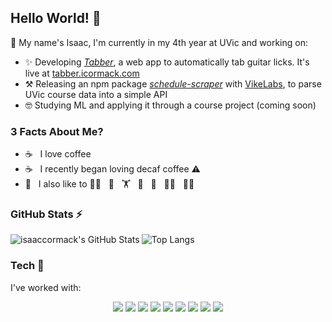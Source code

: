 ## Hello World! 👋
🌱 My name's Isaac, I'm currently in my 4th year at UVic and working on:
- ✨ Developing [_Tabber_](https://github.com/isaaccormack/tabber), a web app to automatically tab guitar licks. It's live at [tabber.icormack.com](https://tabber.icormack.com)
- :hammer_and_pick:	Releasing an npm package [_schedule-scraper_](https://github.com/VikeLabs/scheduler-scraper) with [VikeLabs](https://github.com/VikeLabs), to parse UVic course data into a simple API
- :nerd_face:	Studying ML and applying it through a course project (coming soon)

### 3 Facts About Me?
- :coffee: &nbsp; I love coffee
- :coffee: &nbsp; I recently began loving decaf coffee :warning:
- :revolving_hearts: &nbsp; I also like to
:cook: &nbsp;
:guitar: &nbsp;
:weight_lifting: &nbsp;
:bicyclist: &nbsp;
:runner: &nbsp;
:climbing_man: &nbsp;
:man_cartwheeling: &nbsp;

### GitHub Stats ⚡ 

  <img align="left" alt="isaaccormack's GitHub Stats" src="https://github-readme-stats.vercel.app/api?username=isaaccormack&show_icons=true&hide_border=true" />

![Top Langs](https://github-readme-stats.vercel.app/api/top-langs/?username=isaaccormack&layout=compact)

### Tech :abacus:	
I've worked with:
<p align='center'>
    <img src="https://img.shields.io/badge/java-%23ED8B00.svg?&style=for-the-badge&logo=java&logoColor=white">
    <img src="https://img.shields.io/badge/python%20-%2314354C.svg?&style=for-the-badge&logo=python&logoColor=white">
    <img src="https://img.shields.io/badge/node.js%20-%2343853D.svg?&style=for-the-badge&logo=node.js&logoColor=white">
    <img src="https://img.shields.io/badge/typescript%20-%23007ACC.svg?&style=for-the-badge&logo=typescript&logoColor=white">
    <img src="https://img.shields.io/badge/postgresql-%23336791.svg?&style=for-the-badge&logo=postgresql&logoColor=white">
    <img src="https://img.shields.io/badge/react%20-%2320232a.svg?&style=for-the-badge&logo=react&logoColor=%2361DAFB">
    <img src="https://img.shields.io/badge/Docker%20-%232496ED.svg?&style=for-the-badge&logo=Docker&logoColor=white">
    <img src="https://img.shields.io/badge/html5%20-%23E34F26.svg?&style=for-the-badge&logo=html5&logoColor=white">
    <img src="https://img.shields.io/badge/css3%20-%231572B6.svg?&style=for-the-badge&logo=css3&logoColor=white">
</p>
